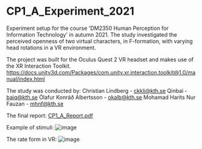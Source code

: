 # CP1_A_Experiment_2021
Experiment setup for the course 'DM2350 Human Perception for Information Technology' in autumn 2021.
The study investigated the perceived openness of two virtual characters, in F-formation, with varying head rotations in a VR environment.
  
The project was built for the Oculus Quest 2 VR headset and makes use of the XR Interaction Toolkit.
https://docs.unity3d.com/Packages/com.unity.xr.interaction.toolkit@1.0/manual/index.html
 
The study was conducted by:
Christian Lindberg - ckkli@kth.se
Qinbai - baiq@kth.se
Ólafur Konráð Albertsson - okalb@kth.se
Mohamad Harits Nur Fauzan - mhnf@kth.se

The final report: [CP1_A_Report.pdf](https://github.com/frilel/CP1_A_Experiment_2021/files/7625098/CP1_A_Report.pdf)

Example of stimuli:
![image](https://user-images.githubusercontent.com/59727728/143861705-7bc090a0-309b-46f1-93cb-49e41702b7cd.png)

The rate form in VR:
![image](https://user-images.githubusercontent.com/59727728/143861807-9ba8c899-a663-4333-a775-c5a68c215be7.png)
